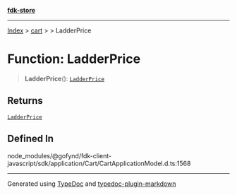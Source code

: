 [**fdk-store**](../../../README.md)
***

[Index](../../../API.md) > [cart](../../README.md) > [<internal>](../README.md) > LadderPrice

# Function: LadderPrice

> **LadderPrice**(): [`LadderPrice`](../type-aliases/type-alias.LadderPrice.md)

## Returns

[`LadderPrice`](../type-aliases/type-alias.LadderPrice.md)

## Defined In

node\_modules/@gofynd/fdk-client-javascript/sdk/application/Cart/CartApplicationModel.d.ts:1568

***
Generated using [TypeDoc](https://typedoc.org/) and [typedoc-plugin-markdown](https://www.npmjs.com/package/typedoc-plugin-markdown)
